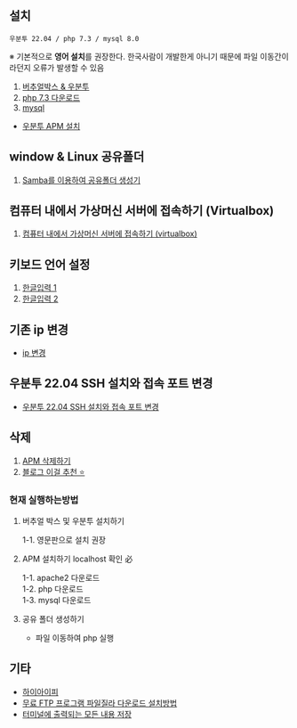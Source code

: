 ## 설치
```
우분투 22.04 / php 7.3 / mysql 8.0
```
※ 기본적으로 **영어 설치**를 권장한다. 한국사람이 개발한게 아니기 때문에 파일 이동간이라던지 오류가 발생할 수 있음
1. [버추얼박스 & 우분투](https://dasima.xyz/ubuntu-installation-on-virtualbox/)
2. [php 7.3 다운로드](https://www.how2shout.com/linux/how-to-install-php-7-4-on-ubuntu-22-04-lts-jammy-linux/)
3. [mysql](https://yoshikixdrum.tistory.com/214)

- [우분투 APM 설치](https://yoshikixdrum.tistory.com/214)
## window & Linux 공유폴더

1. [Samba를 이용하여 공유폴더 생성기](https://webnautes.tistory.com/490)

## 컴퓨터 내에서 가상머신 서버에 접속하기 (Virtualbox)

1. [컴퓨터 내에서 가상머신 서버에 접속하기 (virtualbox)](https://iyk2h.tistory.com/7)

## 키보드 언어 설정

1. [한글입력 1](https://dora-guide.com/ubuntu-korean/)
2. [한글입력 2](https://ieworld.tistory.com/4)

## 기존 ip 변경

- [ip 변경](https://kennypark.tistory.com/12)

## 우분투 22.04 SSH 설치와 접속 포트 변경

- [우분투 22.04 SSH 설치와 접속 포트 변경](https://cookiepress.co.kr/%EC%9A%B0%EB%B6%84%ED%88%AC-ssh/)

## 삭제 

1. [APM 삭제하기](https://zzznara2.tistory.com/763)
2. [블로그 이걸 추천 ⭐](https://velog.io/@chosj1526/LinuxUbuntu20.04-APM-%EC%99%84%EC%A0%84%EC%82%AD%EC%A0%9C)

### 현재 실행하는방법

1. 버추얼 박스 및 우분투 설치하기 


    1-1. 영문판으로 설치 권장 

2. APM 설치하기 localhost 확인 必


     1-1. apache2 다운로드  <br>
     1-2. php 다운로드 <br>
     1-3. mysql 다운로드 <br>
 
3. 공유 폴더 생성하기


    - 파일 이동하여 php 실행

## 기타 

- [하이아이피](http://www.haiip.net/download/install.php)
- [무료 FTP 프로그램 파일질라 다운로드 설치방법](https://bzsv7.tistory.com/83)
- [터미널에 출력되는 모든 내용 저장](https://itgameworld.tistory.com/122)
